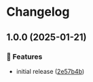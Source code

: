 # Changelog

## 1.0.0 (2025-01-21)

### 🌟 Features

- initial release ([2e57b4b](https://github.com/Norgate-AV/NAVDatabase.Amx.DenonDN-500AV/commit/2e57b4b7b9dbdf8cb4d3861412873b481b0c14bd))
